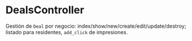 # DealsController

Gestión de `Deal` por negocio: index/show/new/create/edit/update/destroy; listado para residentes, `add_click` de impresiones.
